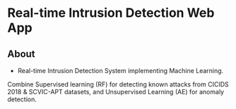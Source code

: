 # Real-time Intrusion Detection Web App

## About
* Real-time Intrusion Detection System implementing Machine Learning. 

Combine Supervised learning (RF) for detecting known attacks from CICIDS 2018 & SCVIC-APT datasets, and Unsupervised Learning (AE) for anomaly detection.





